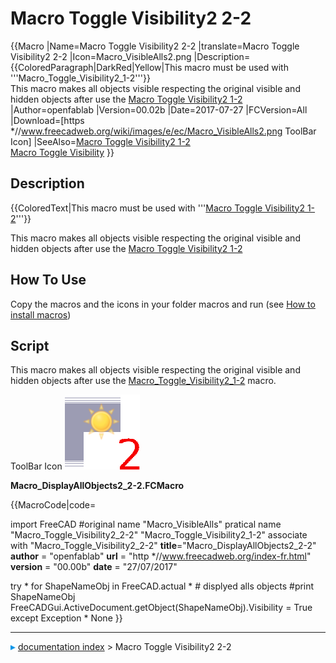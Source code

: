 # Macro Toggle Visibility2 2-2
{{Macro
|Name=Macro Toggle Visibility2 2-2
|translate=Macro Toggle Visibility2 2-2
|Icon=Macro_VisibleAlls2.png
|Description={{ColoredParagraph|DarkRed|Yellow|This macro must be used with '''Macro_Toggle_Visibility2_1-2'''}}<br/>This macro makes all objects visible respecting the original visible and hidden objects after use the [Macro Toggle Visibility2 1-2](Macro_Toggle_Visibility2_1-2.md)
|Author=openfablab
|Version=00.02b
|Date=2017-07-27
|FCVersion=All
|Download=[https   *//www.freecadweb.org/wiki/images/e/ec/Macro_VisibleAlls2.png ToolBar Icon]
|SeeAlso=[Macro Toggle Visibility2 1-2](Macro_Toggle_Visibility2_1-2.md)<br/>[Macro Toggle Visibility](Macro_Toggle_Visibility.md)
}}

## Description


{{ColoredText|This macro must be used with '''[Macro Toggle Visibility2 1-2](Macro_Toggle_Visibility2_1-2.md)'''}}

This macro makes all objects visible respecting the original visible and hidden objects after use the [Macro Toggle Visibility2 1-2](Macro_Toggle_Visibility2_1-2.md)

## How To Use 

Copy the macros and the icons in your folder macros and run (see [How to install macros](How_to_install_macros.md))

## Script

This macro makes all objects visible respecting the original visible and hidden objects after use the [Macro\_Toggle\_Visibility2\_1-2](Macro_Toggle_Visibility2_1-2.md) macro.



ToolBar Icon <img alt="" src=images/Macro_VisibleAlls2.png  style="width   *64px;">

**Macro\_DisplayAllObjects2\_2-2.FCMacro**


{{MacroCode|code=

import FreeCAD
#original name "Macro_VisibleAlls" pratical name "Macro_Toggle_Visibility2_2-2" "Macro_Toggle_Visibility2_1-2" associate with "Macro_Toggle_Visibility2_2-2"
__title__="Macro_DisplayAllObjects2_2-2"
__author__ = "openfablab"
__url__     = "http   *//www.freecadweb.org/index-fr.html"
__version__ = "00.00b"
__date__    = "27/07/2017"

try   *
    for ShapeNameObj in FreeCAD.actual   *   # displyed alls objects
        #print ShapeNameObj
        FreeCADGui.ActiveDocument.getObject(ShapeNameObj).Visibility = True
except Exception   *
    None }}



---
![](images/Right_arrow.png) [documentation index](../README.md) > Macro Toggle Visibility2 2-2
